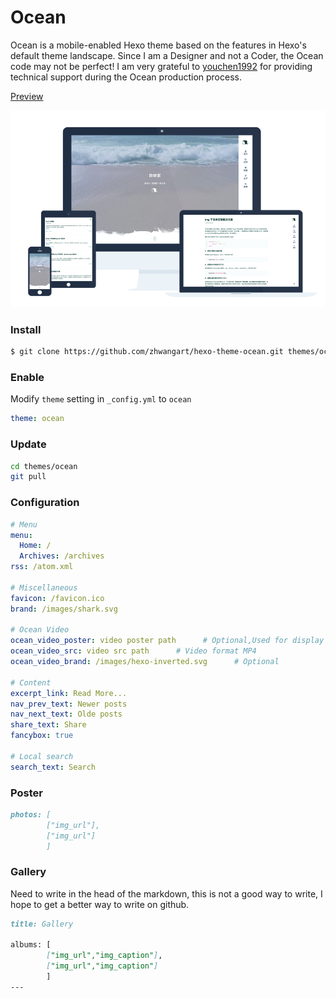 # Ocean

Ocean is a mobile-enabled Hexo theme based on the features in Hexo's default theme landscape. Since I am a Designer and not a Coder, the Ocean code may not be perfect! I am very grateful to [youchen1992](https://github.com/youchen1992) for providing technical support during the Ocean production process.


[Preview](https://zhwangart.github.io)

![screenshot](screenshots/screenshot.jpg)

### Install

``` bash
$ git clone https://github.com/zhwangart/hexo-theme-ocean.git themes/ocean
```

### Enable

Modify `theme` setting in `_config.yml` to `ocean`

``` yml
theme: ocean
```

### Update

``` bash
cd themes/ocean
git pull
```

### Configuration

``` yml
# Menu
menu:
  Home: /
  Archives: /archives
rss: /atom.xml

# Miscellaneous
favicon: /favicon.ico
brand: /images/shark.svg

# Ocean Video
ocean_video_poster: video poster path      # Optional,Used for display before video loading
ocean_video_src: video src path      # Video format MP4
ocean_video_brand: /images/hexo-inverted.svg      # Optional

# Content
excerpt_link: Read More...
nav_prev_text: Newer posts
nav_next_text: Olde posts
share_text: Share
fancybox: true

# Local search
search_text: Search
```

### Poster

``` md
photos: [
        ["img_url"],
        ["img_url"]
        ] 
```

### Gallery
Need to write in the head of the markdown, this is not a good way to write, I hope to get a better way to write on github.

``` md
title: Gallery

albums: [
        ["img_url","img_caption"],
        ["img_url","img_caption"]
        ]
---
```

